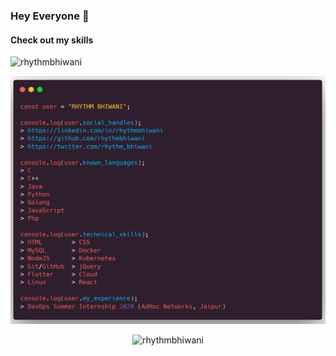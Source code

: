 ### Hey Everyone 👋
#### Check out my skills
<p align="left"><img src="https://komarev.com/ghpvc/?username=rhythmbhiwani" alt="rhythmbhiwani" /></p>

![GitHub Profile](https://github.com/rhythmbhiwani/rhythmbhiwani/blob/master/user_profile.png)

<p align="center"><img src="https://github-readme-stats.vercel.app/api?username=rhythmbhiwani&show_icons=true" alt="rhythmbhiwani" /></p>